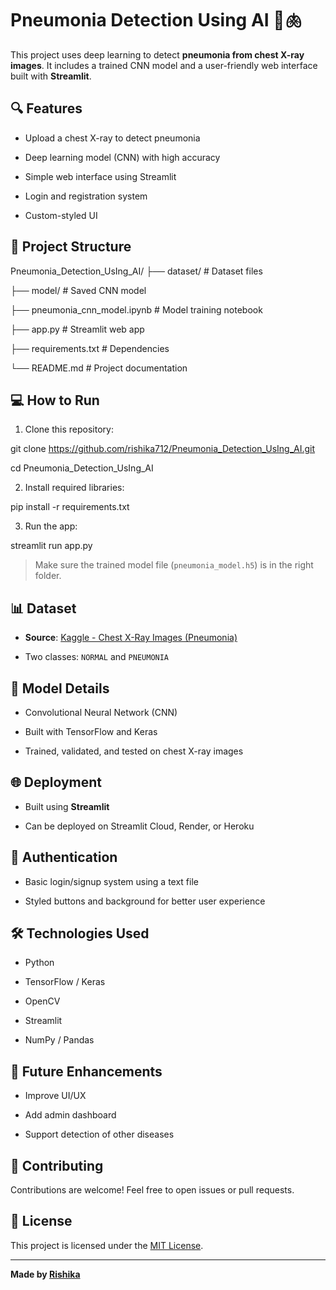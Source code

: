 # Pneumonia Detection Using AI 🧠🫁

This project uses deep learning to detect **pneumonia from chest X-ray images**. It includes a trained CNN model and a user-friendly web interface built with **Streamlit**.

## 🔍 Features

- Upload a chest X-ray to detect pneumonia

- Deep learning model (CNN) with high accuracy

- Simple web interface using Streamlit

- Login and registration system

- Custom-styled UI

## 📁 Project Structure
Pneumonia_Detection_UsIng_AI/
├── dataset/ # Dataset files

├── model/ # Saved CNN model

├── pneumonia_cnn_model.ipynb # Model training notebook

├── app.py # Streamlit web app

├── requirements.txt # Dependencies

└── README.md # Project documentation

## 💻 How to Run

1. Clone this repository:

git clone https://github.com/rishika712/Pneumonia_Detection_UsIng_AI.git

cd Pneumonia_Detection_UsIng_AI

2. Install required libraries:

pip install -r requirements.txt

3. Run the app:

streamlit run app.py

> Make sure the trained model file (`pneumonia_model.h5`) is in the right folder.

## 📊 Dataset

- **Source**: [Kaggle - Chest X-Ray Images (Pneumonia)](https://www.kaggle.com/datasets/paultimothymooney/chest-xray-pneumonia)
  
- Two classes: `NORMAL` and `PNEUMONIA`

## 🧠 Model Details

- Convolutional Neural Network (CNN)
  
- Built with TensorFlow and Keras
  
- Trained, validated, and tested on chest X-ray images

## 🌐 Deployment

- Built using **Streamlit**
  
- Can be deployed on Streamlit Cloud, Render, or Heroku

## 🔐 Authentication

- Basic login/signup system using a text file
  
- Styled buttons and background for better user experience

## 🛠️ Technologies Used

- Python
  
- TensorFlow / Keras
  
- OpenCV
  
- Streamlit
  
- NumPy / Pandas

## 🚀 Future Enhancements

- Improve UI/UX
  
- Add admin dashboard
  
- Support detection of other diseases

## 🤝 Contributing

Contributions are welcome! Feel free to open issues or pull requests.

## 📄 License

This project is licensed under the [MIT License](LICENSE).

---

**Made by [Rishika](https://github.com/rishika712)**




